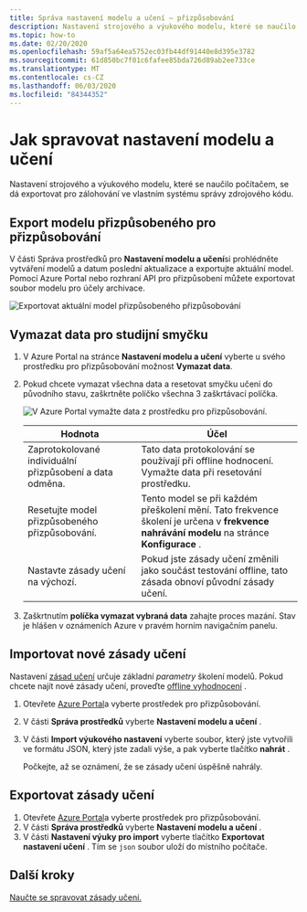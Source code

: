 ```yaml
---
title: Správa nastavení modelu a učení – přizpůsobování
description: Nastavení strojového a výukového modelu, které se naučilo počítačem, se dá exportovat pro zálohování ve vlastním systému správy zdrojového kódu.
ms.topic: how-to
ms.date: 02/20/2020
ms.openlocfilehash: 59af5a64ea5752ec03fb44df91440e8d395e3782
ms.sourcegitcommit: 61d850bc7f01c6fafee85bda726d89ab2ee733ce
ms.translationtype: MT
ms.contentlocale: cs-CZ
ms.lasthandoff: 06/03/2020
ms.locfileid: "84344352"
---
```

# <a name="how-to-manage-model-and-learning-settings"></a>Jak spravovat nastavení modelu a učení

Nastavení strojového a výukového modelu, které se naučilo počítačem, se dá exportovat pro zálohování ve vlastním systému správy zdrojového kódu.

## <a name="export-the-personalizer-model"></a>Export modelu přizpůsobeného pro přizpůsobování

V části Správa prostředků pro **Nastavení modelu a učení**si prohlédněte vytváření modelů a datum poslední aktualizace a exportujte aktuální model. Pomocí Azure Portal nebo rozhraní API pro přizpůsobení můžete exportovat soubor modelu pro účely archivace.

![Exportovat aktuální model přizpůsobeného přizpůsobování](media/settings/export-current-personalizer-model.png)

## <a name="clear-data-for-your-learning-loop"></a>Vymazat data pro studijní smyčku

1. V Azure Portal na stránce **Nastavení modelu a učení** vyberte u svého prostředku pro přizpůsobování možnost **Vymazat data**.
1. Pokud chcete vymazat všechna data a resetovat smyčku učení do původního stavu, zaškrtněte políčko všechna 3 zaškrtávací políčka.

    ![V Azure Portal vymažte data z prostředku pro přizpůsobování.](./media/settings/clear-data-from-personalizer-resource.png)

    |Hodnota|Účel|
    |--|--|
    |Zaprotokolované individuální přizpůsobení a data odměna.|Tato data protokolování se používají při offline hodnocení. Vymažte data při resetování prostředku.|
    |Resetujte model přizpůsobeného přizpůsobování.|Tento model se při každém přeškolení mění. Tato frekvence školení je určena v **frekvence nahrávání modelu** na stránce **Konfigurace** . |
    |Nastavte zásady učení na výchozí.|Pokud jste zásady učení změnili jako součást testování offline, tato zásada obnoví původní zásady učení.|

1. Zaškrtnutím **políčka vymazat vybraná data** zahajte proces mazání. Stav je hlášen v oznámeních Azure v pravém horním navigačním panelu.

## <a name="import-a-new-learning-policy"></a>Importovat nové zásady učení

Nastavení [zásad učení](concept-active-learning.md#understand-learning-policy-settings) určuje základní _parametry_ školení modelů. Pokud chcete najít nové zásady učení, proveďte [offline vyhodnocení](how-to-offline-evaluation.md) .

1. Otevřete [Azure Portal](https://portal.azure.com)a vyberte prostředek pro přizpůsobování.
1. V části **Správa prostředků** vyberte **Nastavení modelu a učení** .
1. V části **Import výukového nastavení** vyberte soubor, který jste vytvořili ve formátu JSON, který jste zadali výše, a pak vyberte tlačítko **nahrát** .

    Počkejte, až se oznámení, že se zásady učení úspěšně nahrály.

## <a name="export-a-learning-policy"></a>Exportovat zásady učení

1. Otevřete [Azure Portal](https://portal.azure.com)a vyberte prostředek pro přizpůsobování.
1. V části **Správa prostředků** vyberte **Nastavení modelu a učení** .
1. V části **Nastavení výuky pro import** vyberte tlačítko **Exportovat nastavení učení** . Tím se `json` soubor uloží do místního počítače.

## <a name="next-steps"></a>Další kroky

[Naučte se spravovat zásady učení.](how-to-manage-model.md)
